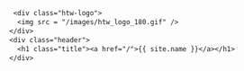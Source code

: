              <div class="htw-logo">
              <img src = "/images/htw_logo_180.gif" />
            </div>
            <div class="header">
              <h1 class="title"><a href="/">{{ site.name }}</a></h1>
            </div>
